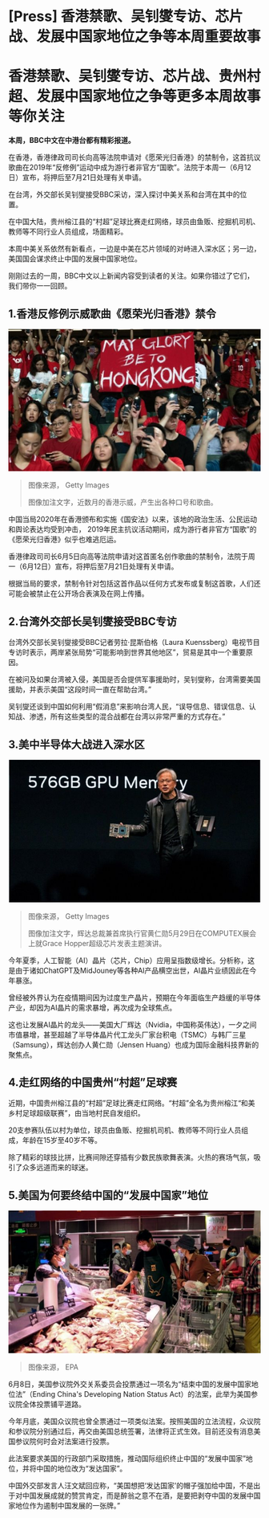 # [Press] 香港禁歌、吴钊燮专访、芯片战、发展中国家地位之争等本周重要故事

#  香港禁歌、吴钊燮专访、芯片战、贵州村超、发展中国家地位之争等更多本周故事等你关注


**本周，BBC中文在中港台都有精彩报道。**

在香港，香港律政司司长向高等法院申请对《愿荣光归香港》的禁制令，这首抗议歌曲在2019年“反修例”运动中成为游行者非官方“国歌”。法院于本周一（6月12日）宣布，将押后至7月21日处理有关申请。

在台湾，外交部长吴钊燮接受BBC采访，深入探讨中美关系和台湾在其中的位置。

在中国大陆，贵州榕江县的“村超”足球比赛走红网络，球员由鱼贩、挖掘机司机、教师等不同行业人员组成，场面精彩。

本周中美关系依然有新看点，一边是中美在芯片领域的对峙进入深水区；另一边，美国国会谋求终止中国的发展中国家地位。

刚刚过去的一周，BBC中文以上新闻内容受到读者的关注。如果你错过了它们，我们带你一一回顾。

##  1.香港反修例示威歌曲《愿荣光归香港》禁令

![Football fans hold up a banner as they take part in a protest during half time in the World Cup qualifying match between Hong Kong and Iran at Hong Kong Stadium on September 10, 2019 in Hong Kong, China.](_108748070_tv056405392.jpg)

> 图像来源，  Getty Images
>
> 图像加注文字，近数月的香港示威，产生出各种口号和歌曲。

中国当局2020年在香港颁布和实施《国安法》以来，该地的政治生活、公民运动和舆论表达均受到冲击， 2019年民主抗议活动期间，成为游行者非官方“国歌”的《愿荣光归香港》似乎也难逃厄运。

香港律政司司长6月5日向高等法院申请对这首匿名创作歌曲的禁制令，法院于周一（6月12日）宣布，将押后至7月21日处理有关申请。

根据当局的要求，禁制令针对包括这首作品以任何方式发布或复制这首歌，人们还可能会被禁止在公开场合表演及在网上传播。

##  2.台湾外交部长吴钊燮接受BBC专访


台湾外交部长吴钊燮接受BBC记者劳拉·昆斯伯格（Laura Kuenssberg）电视节目专访时表示，两岸紧张局势“可能影响到世界其他地区”，贸易是其中一个重要原因。

在被问及如果台湾被入侵，美国是否会提供军事援助时，吴钊燮称，台湾需要美国援助，并表示美国“这段时间一直在帮助台湾。”

吴钊燮还谈到中国如何利用“假消息”来影响台湾人民，“误导信息、错误信息、认知战、渗透，所有这些类型的混合战都在台湾以非常严重的方式存在。”

##  3.美中半导体大战进入深水区

![辉达总裁兼首席执行官黄仁勋5月29日在COMPUTEX展会上就Grace Hopper超级芯片发表主题演讲。](_130052509_gettyimages-1258274369.jpg)

> 图像来源，  Getty Images
>
> 图像加注文字，辉达总裁兼首席执行官黄仁勋5月29日在COMPUTEX展会上就Grace Hopper超级芯片发表主题演讲。

今年夏季，人工智能（AI）晶片（芯片，Chip）应用呈指数级增长。分析称，这是由于诸如ChatGPT及MidJouney等各种AI产品横空出世，AI晶片业绩因此在今年暴涨。

曾经被外界认为在疫情期间因为过度生产晶片，预期在今年面临生产趋缓的半导体产业，却因为AI晶片的需求暴增，再次成为全球焦点。

这也让发展AI晶片的龙头——美国大厂辉达（Nvidia，中国称英伟达），一夕之间市值暴增，甚至超越了半导体晶片代工龙头厂家台积电（TSMC）与韩厂三星（Samsung），辉达创办人黄仁勋（Jensen Huang）也成为国际金融科技界新的聚焦点。

##  4.走红网络的中国贵州“村超”足球赛


近期，中国贵州榕江县的“村超”足球比赛走红网络。“村超”全名为贵州榕江“和美乡村足球超级联赛”，由当地村民自发组织。

20支参赛队伍以村为单位，球员由鱼贩、挖掘机司机、教师等不同行业人员组成，年龄在15岁至40岁不等。

除了精彩的球技比拼，比赛间隙还穿插有少数民族歌舞表演。火热的赛场气氛，吸引了众多远道而来的球迷。

##  5.美国为何要终结中国的“发展中国家”地位

![中国超市](_121243628_chinamarketepa.jpg)

> 图像来源，  EPA

6月8日，美国参议院外交关系委员会投票通过一项名为“结束中国的发展中国家地位法”（Ending China's Developing Nation Status Act）的法案，此举为美国参议院全体投票铺平道路。

今年月底，美国众议院也曾全票通过一项类似法案。按照美国的立法流程，众议院和参议院分别通过后，再交由美国总统签署，法律将正式生效。目前还没有消息美国参议院何时会对法案进行投票。

此法案要求美国的行政部门采取措施，推动国际组织终止中国的“发展中国家”地位，并将中国的地位改为“发达国家”。

中国外交部发言人汪文斌回应称，“美国想把‘发达国家’的帽子强加给中国，不是出于对中国发展成就的赞赏肯定，而是醉翁之意不在酒，是要把剥夺中国的发展中国家地位作为遏制中国发展的一张牌。”


